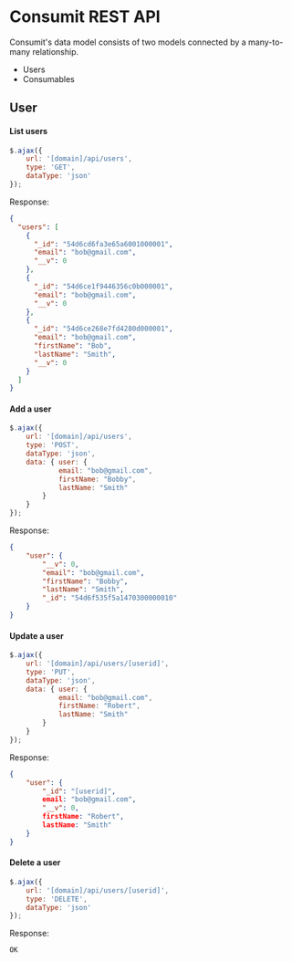 # Consumit REST API

Consumit's data model consists of two models connected by a many-to-many relationship.

  - Users
  - Consumables

## User

#### List users
```js
$.ajax({
    url: '[domain]/api/users',
    type: 'GET',
    dataType: 'json'
});
```
Response:
```json
{
  "users": [
    {
      "_id": "54d6cd6fa3e65a6001000001",
      "email": "bob@gmail.com",
      "__v": 0
    },
    {
      "_id": "54d6ce1f9446356c0b000001",
      "email": "bob@gmail.com",
      "__v": 0
    },
    {
      "_id": "54d6ce268e7fd4280d000001",
      "email": "bob@gmail.com",
      "firstName": "Bob",
      "lastName": "Smith",
      "__v": 0
    }
  ]
}
```

#### Add a user
```js
$.ajax({
	url: '[domain]/api/users',
	type: 'POST',
	dataType: 'json',
	data: { user: {
            email: "bob@gmail.com",
            firstName: "Bobby",
            lastName: "Smith"
        }
    }
});
```
Response:
```json
{
    "user": {
        "__v": 0,
        "email": "bob@gmail.com",
        "firstName": "Bobby",
        "lastName": "Smith",
        "_id": "54d6f535f5a1470300000010"
    }
}
```

#### Update a user
```js
$.ajax({
	url: '[domain]/api/users/[userid]',
	type: 'PUT',
	dataType: 'json',
	data: { user: {
            email: "bob@gmail.com",
            firstName: "Robert",
            lastName: "Smith"
        }
    }
});
```
Response:
```json
{
    "user": {
        "_id": "[userid]",
        email: "bob@gmail.com",
        "__v": 0,
        firstName: "Robert",
        lastName: "Smith"
    }
}
```

#### Delete a user
```js
$.ajax({
    url: '[domain]/api/users/[userid]',
    type: 'DELETE',
    dataType: 'json'
});
```
Response:
```
OK
```

